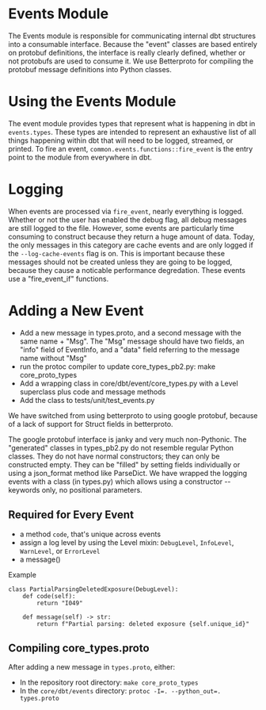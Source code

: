 # Events Module
The Events module is responsible for communicating internal dbt structures into a consumable interface. Because the "event" classes are based entirely on protobuf definitions, the interface is really clearly defined, whether or not protobufs are used to consume it. We use Betterproto for compiling the protobuf message definitions into Python classes.

# Using the Events Module
The event module provides types that represent what is happening in dbt in `events.types`. These types are intended to represent an exhaustive list of all things happening within dbt that will need to be logged, streamed, or printed. To fire an event, `common.events.functions::fire_event` is the entry point to the module from everywhere in dbt.

# Logging
When events are processed via `fire_event`, nearly everything is logged. Whether or not the user has enabled the debug flag, all debug messages are still logged to the file. However, some events are particularly time consuming to construct because they return a huge amount of data. Today, the only messages in this category are cache events and are only logged if the `--log-cache-events` flag is on. This is important because these messages should not be created unless they are going to be logged, because they cause a noticable performance degredation. These events use a "fire_event_if" functions.

# Adding a New Event
* Add a new message in types.proto, and a second message with the same name + "Msg". The "Msg" message should have two fields, an "info" field of EventInfo, and a "data" field referring to the message name without "Msg"
* run the protoc compiler to update core_types_pb2.py:   make core_proto_types
* Add a wrapping class in core/dbt/event/core_types.py with a Level superclass  plus code and message methods
* Add the class to tests/unit/test_events.py

We have switched from using betterproto to using google protobuf, because of a lack of support for Struct fields in betterproto.

The google protobuf interface is janky and very much non-Pythonic. The "generated" classes in types_pb2.py do not resemble regular Python classes. They do not have normal constructors; they can only be constructed empty. They can be "filled" by setting fields individually or using a json_format method like ParseDict.  We have wrapped the logging events with a class (in types.py) which allows using a constructor -- keywords only, no positional parameters. 

## Required for Every Event

- a method `code`, that's unique across events
- assign a log level by using the Level mixin: `DebugLevel`, `InfoLevel`, `WarnLevel`, or `ErrorLevel`
- a message()

Example
```
class PartialParsingDeletedExposure(DebugLevel):
    def code(self):
        return "I049"

    def message(self) -> str:
        return f"Partial parsing: deleted exposure {self.unique_id}"

```


## Compiling core_types.proto

After adding a new message in `types.proto`, either:
- In the repository root directory: `make core_proto_types`
- In the `core/dbt/events` directory: `protoc -I=. --python_out=. types.proto`

